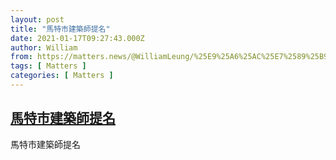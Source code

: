 ```yaml
---
layout: post
title: "馬特市建築師提名"
date: 2021-01-17T09:27:43.000Z
author: William
from: https://matters.news/@WilliamLeung/%25E9%25A6%25AC%25E7%2589%25B9%25E5%25B8%2582%25E5%25BB%25BA%25E7%25AF%2589%25E5%25B8%25AB%25E6%258F%2590%25E5%2590%258D-bafyreigystzsrqtwjmdsccf5syjwnwfydk7mbqxyyaagpa4tss2rettjja
tags: [ Matters ]
categories: [ Matters ]
---
```

<!--1610875663000-->
[馬特市建築師提名](https://matters.news/@WilliamLeung/%25E9%25A6%25AC%25E7%2589%25B9%25E5%25B8%2582%25E5%25BB%25BA%25E7%25AF%2589%25E5%25B8%25AB%25E6%258F%2590%25E5%2590%258D-bafyreigystzsrqtwjmdsccf5syjwnwfydk7mbqxyyaagpa4tss2rettjja)
------

<div>
馬特市建築師提名
</div>
